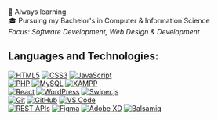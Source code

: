 <br>🌱 Always learning
<br>🎓 Pursuing my Bachelor's in Computer & Information Science
<br>*Focus: Software Development, Web Design & Development*
  
<h2 align="left">Languages and Technologies:</h2>  

[![HTML5](https://img.shields.io/badge/HTML5-E34F26?logo=html5&logoColor=fff)](https://developer.mozilla.org/docs/Web/HTML)
[![CSS3](https://img.shields.io/badge/CSS3-1572B6?logo=css3&logoColor=fff)](https://developer.mozilla.org/docs/Web/CSS)
[![JavaScript](https://img.shields.io/badge/JavaScript-F7DF1E?logo=javascript&logoColor=000)](https://developer.mozilla.org/docs/Web/JavaScript)  
[![PHP](https://img.shields.io/badge/PHP-777BB4?logo=php&logoColor=fff)](https://www.php.net/docs.php)
[![MySQL](https://img.shields.io/badge/MySQL-4479A1?logo=mysql&logoColor=fff)](https://dev.mysql.com/doc/)
[![XAMPP](https://img.shields.io/badge/XAMPP-F37623?logo=xampp&logoColor=fff)](https://www.apachefriends.org/index.html)  
[![React](https://img.shields.io/badge/React-61DAFB?logo=react&logoColor=000)](https://react.dev/)
[![WordPress](https://img.shields.io/badge/WordPress-21759B?logo=wordpress&logoColor=fff)](https://developer.wordpress.org/)
[![Swiper.js](https://img.shields.io/badge/Swiper.js-6332F6?logo=swiper&logoColor=fff)](https://swiperjs.com/)  
[![Git](https://img.shields.io/badge/Git-F05032?logo=git&logoColor=fff)](https://git-scm.com/doc)
[![GitHub](https://img.shields.io/badge/GitHub-181717?logo=github&logoColor=fff)](https://docs.github.com/)
[![VS Code](https://img.shields.io/badge/VS%20Code-007ACC?logo=visualstudiocode&logoColor=fff)](https://code.visualstudio.com/docs)  
[![REST APIs](https://img.shields.io/badge/REST%20APIs-02569B?logo=postman&logoColor=fff)](https://restfulapi.net/)
[![Figma](https://img.shields.io/badge/Figma-F24E1E?logo=figma&logoColor=fff)](https://help.figma.com/hc/en-us)
[![Adobe XD](https://img.shields.io/badge/Adobe%20XD-FF61F6?logo=adobexd&logoColor=fff)](https://helpx.adobe.com/support/xd.html)
[![Balsamiq](https://img.shields.io/badge/Balsamiq-FF6600?logoColor=fff)](https://balsamiq.com/wireframes/)
